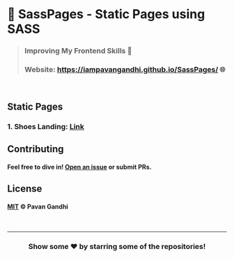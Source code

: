 # 🍨 SassPages - Static Pages using SASS

> ### Improving My Frontend Skills 🌷
>
> ### Website: https://iampavangandhi.github.io/SassPages/ 🌐

<br />

## Static Pages

### 1. Shoes Landing: [Link](https://iampavangandhi.github.io/SassPages/ShoesLanding/)

## Contributing

#### Feel free to dive in! [Open an issue](https://github.com/iampavangandhi/SassPages/issues/new) or submit PRs.

## License

#### [MIT](LICENSE) © Pavan Gandhi

<br />

---

<div align="center">

<h3>Show some ❤️ by starring some of the repositories!</h3>

</div>
